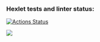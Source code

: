 ### Hexlet tests and linter status:
[![Actions Status](https://github.com/Slpncrg/python-project-49/actions/workflows/hexlet-check.yml/badge.svg)](https://github.com/Slpncrg/python-project-49/actions)

<a href="https://codeclimate.com/github/Slpncrg/python-project-49/maintainability"><img src="https://api.codeclimate.com/v1/badges/cee07e90dd21f1c2dc70/maintainability" /></a>
